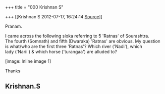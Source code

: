 +++
title = "000 Krishnan S"

+++
[[Krishnan S	2012-07-17, 16:24:14 [Source](https://groups.google.com/g/bvparishat/c/ZDwZQXFwYAI)]]



Pranam.  
  
I came across the following sloka referring to 5 'Ratnas' of Sourashtra.  
The fourth (Somnath) and fifth (Dwaraka) 'Ratnas' are obvious. My question  
is what/who are the first three 'Ratnas'? Which river ('Nadi'), which  
lady ('Narii') & which horse ('turangaa') are alluded to?  
  
  
\[image: Inline image 1\]  
  
Thanks  
  
Krishnan.S  
---------------  

